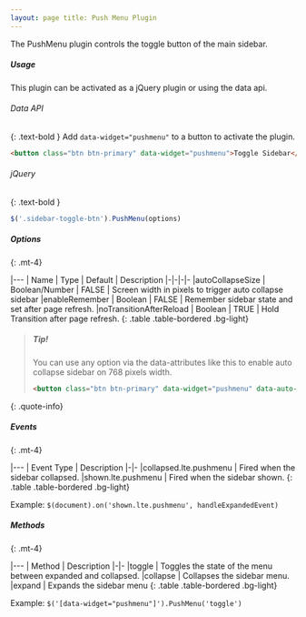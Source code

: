 ```yaml
---
layout: page title: Push Menu Plugin
---
```


The PushMenu plugin controls the toggle button of the main sidebar.

##### Usage

This plugin can be activated as a jQuery plugin or using the data api.

###### Data API

{: .text-bold } Add `data-widget="pushmenu"` to a button to activate the plugin.

```html
<button class="btn btn-primary" data-widget="pushmenu">Toggle Sidebar</button>
```

###### jQuery
{: .text-bold }
```js
$('.sidebar-toggle-btn').PushMenu(options)
```

##### Options

{: .mt-4}

|--- | Name | Type | Default | Description |-|-|-|- |autoCollapseSize | Boolean/Number | FALSE | Screen width in pixels
to trigger auto collapse sidebar |enableRemember | Boolean | FALSE | Remember sidebar state and set after page refresh.
|noTransitionAfterReload | Boolean | TRUE | Hold Transition after page refresh. {: .table .table-bordered .bg-light}

> ##### Tip!
> You can use any option via the data-attributes like this to enable auto collapse sidebar on 768 pixels width.
> ```html
> <button class="btn btn-primary" data-widget="pushmenu" data-auto-collapse-size="768">Toggle Sidebar</button>
> ```
{: .quote-info}


##### Events

{: .mt-4}

|--- | Event Type | Description |-|- |collapsed.lte.pushmenu | Fired when the sidebar collapsed. |shown.lte.pushmenu |
Fired when the sidebar shown. {: .table .table-bordered .bg-light}

Example: `$(document).on('shown.lte.pushmenu', handleExpandedEvent)`

##### Methods

{: .mt-4}

|--- | Method | Description |-|- |toggle | Toggles the state of the menu between expanded and collapsed. |collapse |
Collapses the sidebar menu. |expand | Expands the sidebar menu {: .table .table-bordered .bg-light}

Example: `$('[data-widget="pushmenu"]').PushMenu('toggle')`
